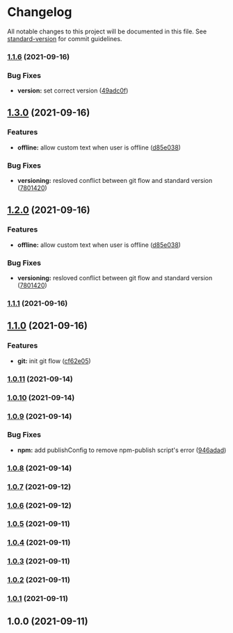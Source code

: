 # Changelog

All notable changes to this project will be documented in this file. See [standard-version](https://github.com/conventional-changelog/standard-version) for commit guidelines.

### [1.1.6](https://github.com/fashionstudio/react-native-web-app/compare/v1.1.5...v1.1.6) (2021-09-16)


### Bug Fixes

* **version:** set correct version ([49adc0f](https://github.com/fashionstudio/react-native-web-app/commit/49adc0fbd2fd2cf07be60826b6ed67a77b1fe637))

## [1.3.0](https://github.com/fashionstudio/react-native-web-app/compare/v1.1.1...v1.3.0) (2021-09-16)


### Features

* **offline:** allow custom text when user is offline ([d85e038](https://github.com/fashionstudio/react-native-web-app/commit/d85e038d5b4dee798db2a8e7dce2b01fc2795324))


### Bug Fixes

* **versioning:** resloved conflict between git flow and standard version ([7801420](https://github.com/fashionstudio/react-native-web-app/commit/7801420415303b951a81d10437fe7782cfab13d4))

## [1.2.0](https://github.com/fashionstudio/react-native-web-app/compare/v1.1.1...v1.2.0) (2021-09-16)


### Features

* **offline:** allow custom text when user is offline ([d85e038](https://github.com/fashionstudio/react-native-web-app/commit/d85e038d5b4dee798db2a8e7dce2b01fc2795324))


### Bug Fixes

* **versioning:** resloved conflict between git flow and standard version ([7801420](https://github.com/fashionstudio/react-native-web-app/commit/7801420415303b951a81d10437fe7782cfab13d4))

### [1.1.1](https://github.com/fashionstudio/react-native-web-app/compare/v1.1.0...v1.1.1) (2021-09-16)

## [1.1.0](https://github.com/fashionstudio/react-native-web-app/compare/v1.0.11...v1.1.0) (2021-09-16)


### Features

* **git:** init git flow ([cf62e05](https://github.com/fashionstudio/react-native-web-app/commit/cf62e058756e4dcf65901316aa6483b7668a61da))

### [1.0.11](https://github.com/fashionstudio/react-native-web-app/compare/v1.0.9...v1.0.11) (2021-09-14)

### [1.0.10](https://github.com/fashionstudio/react-native-web-app/compare/v1.0.9...v1.0.10) (2021-09-14)

### [1.0.9](https://github.com/fashionstudio/react-native-web-app/compare/v1.0.8...v1.0.9) (2021-09-14)


### Bug Fixes

* **npm:** add publishConfig to remove npm-publish script's error ([946adad](https://github.com/fashionstudio/react-native-web-app/commit/946adadc39ad2c0696d40fa9c933e0d431ca7c7e))

### [1.0.8](https://github.com/fashionstudio/react-native-web-app/compare/v1.0.7...v1.0.8) (2021-09-14)

### [1.0.7](https://github.com/fashionstudio/react-native-web-app/compare/v1.0.6...v1.0.7) (2021-09-12)

### [1.0.6](https://github.com/fashionstudio/react-native-web-app/compare/v1.0.5...v1.0.6) (2021-09-12)

### [1.0.5](https://github.com/fashionstudio/react-native-web-app/compare/v1.0.4...v1.0.5) (2021-09-11)

### [1.0.4](https://github.com/fashionstudio/react-native-web-app/compare/v1.0.3...v1.0.4) (2021-09-11)

### [1.0.3](https://github.com/fashionstudio/react-native-web-app/compare/v1.0.2...v1.0.3) (2021-09-11)

### [1.0.2](https://github.com/fashionstudio/react-native-web-app/compare/v1.0.1...v1.0.2) (2021-09-11)

### [1.0.1](https://github.com/fashionstudio/react-native-web-app/compare/v1.0.0...v1.0.1) (2021-09-11)

## 1.0.0 (2021-09-11)
